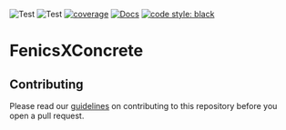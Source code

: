 ![Test](https://github.com/BAMresearch/FenicsXConcrete/actions/workflows/push_tests.yml/badge.svg)
![Test](https://github.com/BAMresearch/FenicsXConcrete/actions/workflows/publish_conda.yml/badge.svg)
[![coverage](https://img.shields.io/endpoint?url=https://gist.githubusercontent.com/eriktamsen/c10a5b6d0714b1fe2344eb60918e92f8/raw/fenicsxconcrete_main_coverage.json)](https://en.wikipedia.org/wiki/Code_coverage)
[![Docs](https://readthedocs.org/projects/fenicsxconcrete/badge/?version=latest)](https://fenicsxconcrete.readthedocs.io/en/latest/?badge=latest)
[![code style: black](https://github.com/BAMresearch/FenicsXConcrete/actions/workflows/push_formatting.yaml/badge.svg)](https://github.com/BAMresearch/FenicsXConcrete/actions/workflows/push_formatting.yaml)
# FenicsXConcrete

## Contributing

Please read our [guidelines](CONTRIBUTING.md) on contributing to this repository before you open a pull request.
